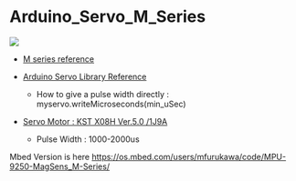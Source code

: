 # Arduino_Servo_M_Series

[![](http://img.youtube.com/vi/dQWsfeceFfQ/0.jpg)](http://www.youtube.com/watch?v=dQWsfeceFfQ "")



* [M series reference](url)

* [Arduino Servo Library Reference](https://github.com/arduino-libraries/Servo/blob/master/docs/api.md)
  * How to give a pulse width directly : myservo.writeMicroseconds(min_uSec)

* [Servo Motor : KST X08H Ver.5.0 /1J9A](https://ja.aliexpress.com/item/4000332426468.html?spm=a2g0o.productlist.0.0.412771bbwbauhO&algo_pvid=bf575cd0-652f-48de-8c27-451f99fa9c24&algo_expid=bf575cd0-652f-48de-8c27-451f99fa9c24-1&btsid=0bb0623316122344239956631e9b43&ws_ab_test=searchweb0_0,searchweb201602_,searchweb201603_)
  * Pulse Width : 1000-2000us

Mbed Version is here
https://os.mbed.com/users/mfurukawa/code/MPU-9250-MagSens_M-Series/
